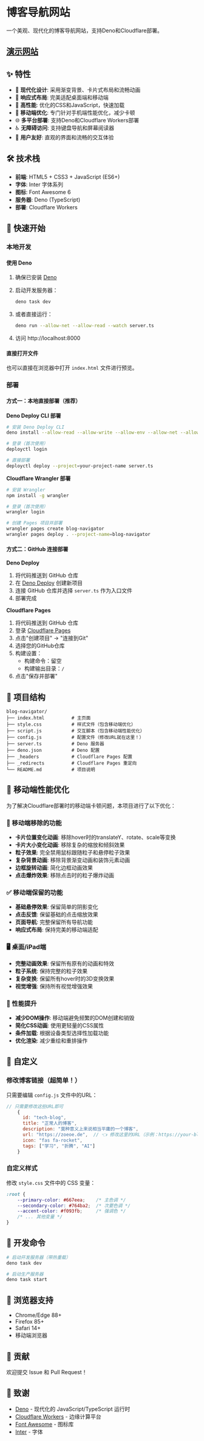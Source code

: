 # 博客导航网站

一个美观、现代化的博客导航网站，支持Deno和Cloudflare部署。
## [演示网站](https://blog-guide.ppages.dev)
## ✨ 特性

- 🎨 **现代化设计**: 采用渐变背景、卡片式布局和流畅动画
- 📱 **响应式布局**: 完美适配桌面端和移动端
- 🚀 **高性能**: 优化的CSS和JavaScript，快速加载
- 📱 **移动端优化**: 专门针对手机端性能优化，减少卡顿
- 🌐 **多平台部署**: 支持Deno和Cloudflare Workers部署
- ♿ **无障碍访问**: 支持键盘导航和屏幕阅读器
- 🎯 **用户友好**: 直观的界面和流畅的交互体验

## 🛠️ 技术栈

- **前端**: HTML5 + CSS3 + JavaScript (ES6+)
- **字体**: Inter 字体系列
- **图标**: Font Awesome 6
- **服务器**: Deno (TypeScript)
- **部署**: Cloudflare Workers

## 🚀 快速开始

### 本地开发

#### 使用 Deno

1. 确保已安装 [Deno](https://deno.land/)

2. 启动开发服务器：
   ```bash
   deno task dev
   ```

3. 或者直接运行：
   ```bash
   deno run --allow-net --allow-read --watch server.ts
   ```

4. 访问 http://localhost:8000

#### 直接打开文件

也可以直接在浏览器中打开 `index.html` 文件进行预览。

### 部署

#### 方式一：本地直接部署（推荐）

**Deno Deploy CLI 部署**
```bash
# 安装 Deno Deploy CLI
deno install --allow-read --allow-write --allow-env --allow-net --allow-run --no-check -r -f https://deno.land/x/deploy/deployctl.ts

# 登录（首次使用）
deployctl login

# 直接部署
deployctl deploy --project=your-project-name server.ts
```

**Cloudflare Wrangler 部署**
```bash
# 安装 Wrangler
npm install -g wrangler

# 登录（首次使用）
wrangler login

# 创建 Pages 项目并部署
wrangler pages create blog-navigator
wrangler pages deploy . --project-name=blog-navigator
```

#### 方式二：GitHub 连接部署

**Deno Deploy**
1. 将代码推送到 GitHub 仓库
2. 在 [Deno Deploy](https://dash.deno.com/) 创建新项目
3. 连接 GitHub 仓库并选择 `server.ts` 作为入口文件
4. 部署完成

**Cloudflare Pages**
1. 将代码推送到 GitHub 仓库
2. 登录 [Cloudflare Pages](https://pages.cloudflare.com/)
3. 点击"创建项目" → "连接到Git"
4. 选择您的GitHub仓库
5. 构建设置：
   - 构建命令：留空
   - 构建输出目录：`/`
6. 点击"保存并部署"

## 📁 项目结构

```
blog-navigator/
├── index.html          # 主页面
├── style.css           # 样式文件（包含移动端优化）
├── script.js           # 交互脚本（包含移动端性能优化）
├── config.js           # 配置文件（修改URL就在这里！）
├── server.ts           # Deno 服务器
├── deno.json           # Deno 配置
├── _headers            # Cloudflare Pages 配置
├── _redirects          # Cloudflare Pages 重定向
└── README.md           # 项目说明
```

## 📱 移动端性能优化

为了解决Cloudflare部署时的移动端卡顿问题，本项目进行了以下优化：

### 🚫 移动端移除的功能
- **卡片位置变化动画**: 移除hover时的translateY、rotate、scale等变换
- **卡片大小变化动画**: 移除复杂的缩放和倾斜效果
- **粒子效果**: 完全禁用鼠标跟随粒子和悬停粒子效果
- **复杂背景动画**: 移除背景渐变动画和装饰元素动画
- **边框旋转动画**: 简化边框动画效果
- **点击爆炸效果**: 移除点击时的粒子爆炸动画

### ✅ 移动端保留的功能
- **基础悬停效果**: 保留简单的阴影变化
- **点击反馈**: 保留基础的点击缩放效果
- **页面导航**: 完整保留所有导航功能
- **响应式布局**: 保持完美的移动端适配

### 🖥️ 桌面/iPad端
- **完整动画效果**: 保留所有原有的动画和特效
- **粒子系统**: 保持完整的粒子效果
- **复杂变换**: 保留所有hover时的3D变换效果
- **视觉增强**: 保持所有视觉增强效果

### 🎯 性能提升
- **减少DOM操作**: 移动端避免频繁的DOM创建和销毁
- **简化CSS动画**: 使用更轻量的CSS属性
- **条件加载**: 根据设备类型选择性加载功能
- **优化渲染**: 减少重绘和重排操作

## 🎨 自定义

### 修改博客链接（超简单！）

只需要编辑 `config.js` 文件中的URL：

```javascript
// 只需要修改这些URL即可
    {
      id: "tech-blog",
      title: "正常人的博客",
      description: "莫种意义上来说相当平庸的一个博客",
      url: "https://zoeoe.de",  // 👈 修改这里的URL（示例：https://your-blog.com）
      icon: "fas fa-rocket",
      tags: ["学习", "折腾", "AI"]
    }
```

### 自定义样式

修改 `style.css` 文件中的 CSS 变量：

```css
:root {
    --primary-color: #667eea;    /* 主色调 */
    --secondary-color: #764ba2;  /* 次要色调 */
    --accent-color: #f093fb;     /* 强调色 */
    /* ... 其他变量 */
}
```

## 🔧 开发命令

```bash
# 启动开发服务器（带热重载）
deno task dev

# 启动生产服务器
deno task start
```

## 📱 浏览器支持

- Chrome/Edge 88+
- Firefox 85+
- Safari 14+
- 移动端浏览器

## 🤝 贡献

欢迎提交 Issue 和 Pull Request！

## 🙏 致谢

- [Deno](https://deno.land/) - 现代化的 JavaScript/TypeScript 运行时
- [Cloudflare Workers](https://workers.cloudflare.com/) - 边缘计算平台
- [Font Awesome](https://fontawesome.com/) - 图标库
- [Inter](https://rsms.me/inter/) - 字体
